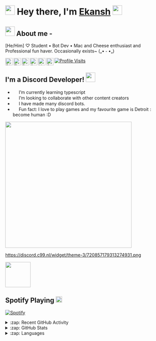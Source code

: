 #  <img src="https://cdn.discordapp.com/emojis/840660947596214302.gif?v=1" width="30px"> Hey there, I'm [Ekansh](https://www.youtube.com/watch?v=dQw4w9WgXcQ) <img src="https://cdn.discordapp.com/emojis/840660949371453520.gif?v=1" width="30px">

## <img src="https://cdn.discordapp.com/emojis/689204979419971689.gif?v=1" width="30px"> About me -
[He/Him] ♡
Student •  Bot Dev •  Mac and Cheese enthusiast and Professional fun haver.
Occasionally exists~  („• ֊ •„)

<a href="https://dsc.gg/inb">
  <img align="left" alt="Discord" width="23px" src="https://raw.githubusercontent.com/peterthehan/peterthehan/master/assets/discord.svg" />

<a href="https://twitter.com/EkanshLive">
  <img align="left" alt="Twitter" width="23px" src="https://raw.githubusercontent.com/peterthehan/peterthehan/master/assets/twitter.svg" />

<a href="https://www.reddit.com/u/LiveEkansh3392">
  <img align="left" alt="Reddit" width="23px" src="https://raw.githubusercontent.com/peterthehan/peterthehan/master/assets/reddit.svg" />

<a href="https://open.spotify.com/user/i5fzbt6g2q90wojkesnqx0gqv?si=06e226bd867c45ca">
  <img align="left" alt="Spotify" width="23px" src="https://raw.githubusercontent.com/peterthehan/peterthehan/master/assets/spotify.svg" />

<a href="https://www.youtube.com/channel/UCS6t-VigVblKcHhjdtBnE4w">
  <img align="left" alt="Youtube" width="23px" src="https://raw.githubusercontent.com/peterthehan/peterthehan/master/assets/youtube.svg" />

<a href="https://steamcommunity.com/profiles/76561199075562084">
  <img align="left" alt="Steam" width="23px" src="https://raw.githubusercontent.com/peterthehan/peterthehan/master/assets/steam.svg" />

![Profile Visits](https://komarev.com/ghpvc/?username=Dinav69&color=yellow&label=Profile-Visits&width=26px)

</a>

## I'm a Discord Developer! <img src="https://cdn.discordapp.com/emojis/840660945877729320.gif?v=1" width="30px">

- <img src="https://cdn.discordapp.com/emojis/752920935077511178.png?v=1" width="15px"> I’m currently learning typescript
- <img src="https://cdn.discordapp.com/emojis/752920935077511178.png?v=1" width="15px"> I’m looking to collaborate with other content creators
- <img src="https://cdn.discordapp.com/emojis/752920935077511178.png?v=1" width="15px"> I have made many discord bots.
- <img src="https://cdn.discordapp.com/emojis/752920935077511178.png?v=1" width="15px"> Fun fact: I love to play games and my favourite game is Detroit : become human :D


<a href="https://discord.com/users/720857179313274931">
<img height="400px"  src="https://thumbs.gfycat.com/AnxiousMajorBellsnake-size_restricted.gif" />
</a>

https://discord.c99.nl/widget/theme-3/720857179313274931.png

<a href="https://discord.com/users/720857179313274931">
<img height="80px" src="https://discord.c99.nl/widget/theme-1/720857179313274931.png" />
</a>

## Spotify Playing <img src="https://cdn.discordapp.com/emojis/574830750180966400.gif?v=1" width="20px">

[![Spotify](https://novatorem.vercel.app/api/spotify)](https://open.spotify.com/user/i5fzbt6g2q90wojkesnqx0gqv)


[//]: <> (The `&nbsp;` is to have Aphelion take up more space)
[//]: <> (Old Visits: https://badges.pufler.dev/visits/novatorem/novatorem?logo=GitHub&label=github%20visits&color=336699&logoColor=white&style=flat-square)

<details>
  <summary>:zap: Recent GitHub Activity</summary>
  
<!--START_SECTION:activity-->
1. 🎉 committed in [LiveEkansh/Superb-bots](https://github.com/LiveEkansh/Superb-Bots)
<!--END_SECTION:activity-->

</details>

<details>
  <summary>:zap: GitHub Stats</summary>

![Ekansh's GitHub Stats](https://github-readme-stats.vercel.app/api?username=LiveEkansh&show_icons=true&theme=react)
  </details>

<details>
  <summary>:zap: Languages </summary>
<img src="https://cdn.discordapp.com/emojis/840660945877729320.gif?v=1" width="20px"> I mostly use Javascript to create bots but sometimes i use html or css for websites. I code on VSCode and Repl.it!
  </details>
</details
